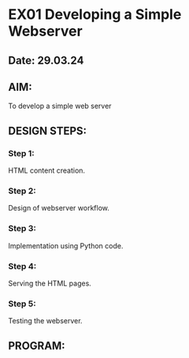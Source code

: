 # EX01 Developing a Simple Webserver
## Date: 29.03.24

## AIM:
To develop a simple web server 

## DESIGN STEPS:
### Step 1: 
HTML content creation.

### Step 2:
Design of webserver workflow.

### Step 3:
Implementation using Python code.

### Step 4:
Serving the HTML pages.

### Step 5:
Testing the webserver.

## PROGRAM:

<!DOCTYPE html>
<html lang="en">
<head>
    <meta charset="UTF-8">
    <meta name="viewport" content="width=device-width, initial-scale=1.0">
    <title>Document</title>
    <link rel="stylesheet" href="https://cdn.jsdelivr.net/npm/bootstrap-icons@1.11.3/font/bootstrap-icons.min.css">
    <link href="https://cdn.jsdelivr.net/npm/bootstrap@5.3.3/dist/css/bootstrap.min.css" rel="stylesheet" integrity="sha384-QWTKZyjpPEjISv5WaRU9OFeRpok6YctnYmDr5pNlyT2bRjXh0JMhjY6hW+ALEwIH" crossorigin="anonymous">
    <script src="https://cdn.jsdelivr.net/npm/bootstrap@5.3.3/dist/js/bootstrap.bundle.min.js" integrity="sha384-YvpcrYf0tY3lHB60NNkmXc5s9fDVZLESaAA55NDzOxhy9GkcIdslK1eN7N6jIeHz" crossorigin="anonymous"></script>
    <style>
        .row1
        {
            background-color: burlywood;
            place-items: center;
            height: 60px; 
            font-family: Verdana;
            display: flex;
        }
        i
        {
            color: black
        }
        a
        {
            color:black;
            text-decoration: none;
            padding: 10px;
        }
        a:hover
        {
            color:gray
        }
        i:hover
        {
            color: gray;
        }
        .search
        {
            
            height: 40px;
            width=30px;
            border-radius: 10px; 
            outline: none;
            border: none;
            
        }
    </style>
</head>
<body>
    <div class="row1">
       <div style="width: 35%;" class="i">
            <a href=""><i class="bi bi-whatsapp" style="color: black;font-size: 25px;border: 5px;"></i></a>
            <a href=""><i class="bi bi-facebook" style="color: black;font-size: 25px;border: 5px;"></i></a>
            <a href=""><i class="bi bi-instagram" style="color: black;font-size: 25px;border: 5px;"></i></a>
            <a href=""><i class="bi bi-envelope" style="color: black;font-size: 25px;border: 5px;"></i></a>
            <a href=""><i class="bi bi-twitter" style="color: black;font-size: 25px;border: 5px;"></i></a>
        </div>
        <div style="width:45%;" >
            <a href="">Alumini</a><i class="bi bi-three-dots-vertical"></i>
            <a href="">Events</a><i class="bi bi-three-dots-vertical"></i>
            <a href="">career</a><i class="bi bi-three-dots-vertical"></i>
            <a href="">Login</a><i class="bi bi-three-dots-vertical"></i>
            <a href="">SEC Portal</a>
        </div>
        <div style="width: 10%;">
            <input type="text" name="Search" placeholder="Search" class="search p-2" >
        </div>
    </div style=border>
    <div class="row p-3">
        <div class="col-4">
            <img src="c:\Users\91893\Downloads\HTML\saveetha.png"style width="100%">
        </div>
        <div class="col-8">
            <a href="">Home</a><i class="bi bi-three-dots-vertical"></i>
            <a href="">About</a><i class="bi bi-three-dots-vertical"></i>
            <a href="">Departments</a><i class="bi bi-three-dots-vertical"></i>
            <a href="">Life at SEC</a><i class="bi bi-three-dots-vertical"></i>
            <a href="">Placements</a><i class="bi bi-three-dots-vertical"></i>
            <a href="">Admissions</a>
        </div>
    <div>
        <div style="width: 100%;height=60%;">
            <div id="carouselExample" class="carousel slide">
                <div class="carousel-inner">
                  <div class="carousel-item active">
                    <img src="ex11.png" class="d-block w-100" alt="...">
                  </div>
                  <div class="carousel-item">
                    <img src="ex22.png" class="d-block w-100" alt="...">
                  </div>
                  <div class="carousel-item">
                    <img src="ex33.png" class="d-block w-100" alt="...">
                  </div>
                </div>
                <button class="carousel-control-prev" type="button" data-bs-target="#carouselExample" data-bs-slide="prev">
                  <span class="carousel-control-prev-icon" aria-hidden="true"></span>
                  <span class="visually-hidden">Previous</span>
                </button>
                <button class="carousel-control-next" type="button" data-bs-target="#carouselExample" data-bs-slide="next">
                  <span class="carousel-control-next-icon" aria-hidden="true"></span>
                  <span class="visually-hidden">Next</span>
                </button>
              </div>
            </div>
    </div>
</body>
</html> 





## OUTPUT:

![WhatsApp Image 2024-03-30 at 08 44 47_80ebbced](https://github.com/JAYASREE24032006/simplewebserver/assets/144360800/9ae4348f-c98d-44e2-8966-867b0ee152f2)



## RESULT:
The program for implementing simple webserver is executed successfully.
